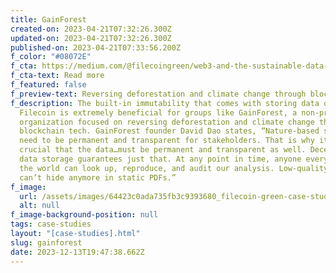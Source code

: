 ```yaml
---
title: GainForest
created-on: 2023-04-21T07:32:26.300Z
updated-on: 2023-04-21T07:32:26.300Z
published-on: 2023-04-21T07:33:56.200Z
f_color: "#08072E"
f_cta: https://medium.com/@filecoingreen/web3-and-the-sustainable-data-movement-8660173b5e85
f_cta-text: Read more
f_featured: false
f_preview-text: Reversing deforestation and climate change through blockchain tech
f_description: The built-in immutability that comes with storing data on
  Filecoin is extremely beneficial for groups like GainForest, a non-profit
  organization focused on reversing deforestation and climate change through
  blockchain tech. GainForest founder David Dao states, “Nature-based solutions
  need to be permanent and transparent for stakeholders. That is why it is so
  crucial that the data…must be permanent and transparent as well. Decentralized
  data storage guarantees just that. At any point in time, anyone everywhere in
  the world can look up, reproduce, and audit our analysis. Low-quality projects
  can’t hide anymore in static PDFs.”
f_image:
  url: /assets/images/64423c0ada735fb3c9393680_filecoin-green-case-study-logo.svg
  alt: null
f_image-background-position: null
tags: case-studies
layout: "[case-studies].html"
slug: gainforest
date: 2023-12-13T19:47:38.662Z
---
```

